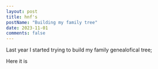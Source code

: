 ```yaml
---
layout: post
title: hnf's
postName: "Building my family tree"
date: 2023-11-01
comments: false
---
```


Last year I started trying to build my family genealofical tree;

<a src="https://www.myheritage.com.br/site-family-tree-1314860692/noronha-facioli">Here it is</a>